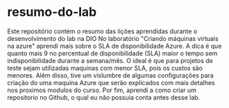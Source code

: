 # resumo-do-lab
Este repositório contém o resumo das lições aprendidas durante o desenvolvimento do lab na DIO
No laboratório "Criando máquinas virtuais na azure" aprendi mais sobre o SLA de disponibilidade Azure. A dica é que quanto mais 9 no percentual de disponibilidade (SLA) maior o tempo sem indisponibilidade durante a semana/mês. O ideal é que para projetos de teste sejam utilizadas maquinas com menor SLA, pois os custos são menores. Além disso, tive um vislumbre de algumas configurações para criação do uma maquina Azure que serão explicados com mais detalhes nos proximos modulos do curso. Por fim, aprendi a como criar um repositorio no Github, o qual eu não possuia conta antes desse lab. 
